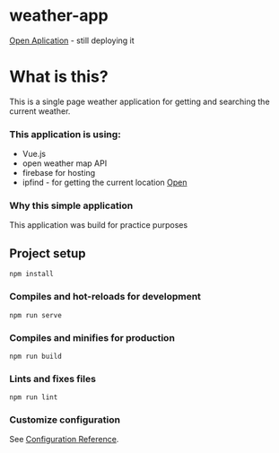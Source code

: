 # weather-app

[Open Aplication](https://crispen-weather-app-vuejs.web.app) - still deploying it

# What is this?

This is a single page weather application for getting and searching the current weather.

### This application is using:

- Vue.js
- open weather map API
- firebase for hosting
- ipfind - for getting the current location [Open](https://ipfind.co/)

### Why this simple application

This application was build for practice purposes

## Project setup

```
npm install
```

### Compiles and hot-reloads for development

```
npm run serve
```

### Compiles and minifies for production

```
npm run build
```

### Lints and fixes files

```
npm run lint
```

### Customize configuration

See [Configuration Reference](https://cli.vuejs.org/config/).
